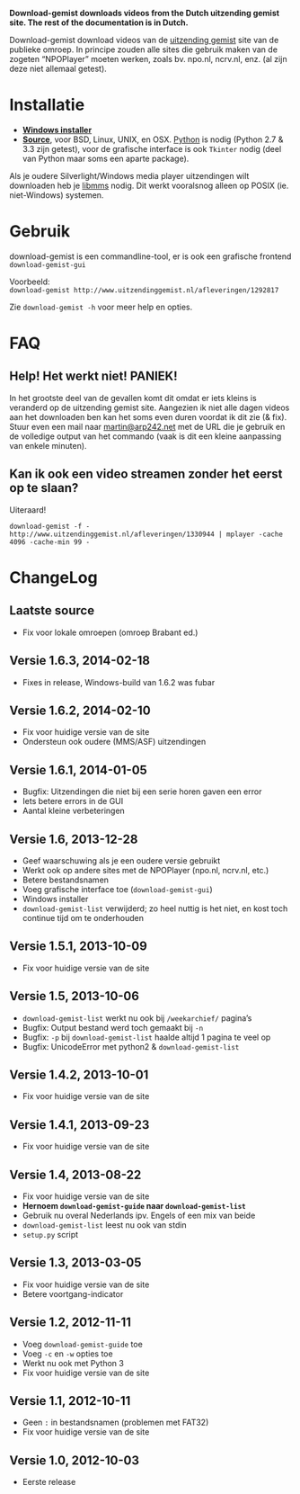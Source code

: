 **Download-gemist downloads videos from the Dutch uitzending gemist site. The
rest of the documentation is in Dutch.**


Download-gemist download videos van de [uitzending gemist][1] site van de
publieke omroep. In principe zouden alle sites die gebruik maken van de zogeten
“NPOPlayer” moeten werken, zoals bv. npo.nl, ncrv.nl, enz. (al zijn deze niet
allemaal getest).


Installatie
===========
- **[Windows installer][d-win]**
- **[Source][d-unix]**, voor BSD, Linux, UNIX, en OSX. [Python][2] is nodig
  (Python 2.7 & 3.3 zijn getest), voor de grafische interface is ook `Tkinter`
  nodig (deel van Python maar soms een aparte package).

Als je oudere Silverlight/Windows media player uitzendingen wilt downloaden heb
je [libmms][libmms] nodig. Dit werkt vooralsnog alleen op POSIX (ie.
niet-Windows) systemen.


Gebruik
=======
download-gemist is een commandline-tool, er is ook een grafische frontend
`download-gemist-gui`

Voorbeeld:  
`download-gemist http://www.uitzendinggemist.nl/afleveringen/1292817`

Zie `download-gemist -h` voor meer help en opties.


FAQ
===

Help! Het werkt niet! PANIEK!
-----------------------------
In het grootste deel van de gevallen komt dit omdat er iets kleins is
veranderd op de uitzending gemist site. Aangezien ik niet alle dagen videos
aan het downloaden ben kan het soms even duren voordat ik dit zie (& fix).
Stuur even een mail naar [martin@arp242.net][3] met de URL die je gebruik en de
volledige output van het commando (vaak is dit een kleine aanpassing van enkele
minuten).


Kan ik ook een video streamen zonder het eerst op te slaan?
-----------------------------------------------------------
Uiteraard!

`download-gemist -f - http://www.uitzendinggemist.nl/afleveringen/1330944 | mplayer -cache 4096 -cache-min 99 -`


ChangeLog
=========

Laatste source
--------------
- Fix voor lokale omroepen (omroep Brabant ed.)


Versie 1.6.3, 2014-02-18
------------------------
- Fixes in release, Windows-build van 1.6.2 was fubar


Versie 1.6.2, 2014-02-10
------------------------
- Fix voor huidige versie van de site
- Ondersteun ook oudere (MMS/ASF) uitzendingen


Versie 1.6.1, 2014-01-05
------------------------
- Bugfix: Uitzendingen die niet bij een serie horen gaven een error
- Iets betere errors in de GUI
- Aantal kleine verbeteringen


Versie 1.6, 2013-12-28
----------------------
- Geef waarschuwing als je een oudere versie gebruikt
- Werkt ook op andere sites met de NPOPlayer (npo.nl, ncrv.nl, etc.)
- Betere bestandsnamen
- Voeg grafische interface toe (`download-gemist-gui`)
- Windows installer
- `download-gemist-list` verwijderd; zo heel nuttig is het niet, en kost toch
  continue tijd om te onderhouden


Versie 1.5.1, 2013-10-09
------------------------
- Fix voor huidige versie van de site


Versie 1.5, 2013-10-06
----------------------
- `download-gemist-list` werkt nu ook bij `/weekarchief/` pagina’s
- Bugfix: Output bestand werd toch gemaakt bij `-n`
- Bugfix: `-p` bij `download-gemist-list` haalde altijd 1 pagina te veel op
- Bugfix: UnicodeError met python2 & `download-gemist-list`


Versie 1.4.2, 2013-10-01
------------------------
- Fix voor huidige versie van de site


Versie 1.4.1, 2013-09-23
------------------------
- Fix voor huidige versie van de site


Versie 1.4, 2013-08-22
----------------------
- Fix voor huidige versie van de site
- **Hernoem `download-gemist-guide` naar `download-gemist-list`**
- Gebruik nu overal Nederlands ipv. Engels of een mix van beide
- `download-gemist-list` leest nu ook van stdin
- `setup.py` script


Versie 1.3, 2013-03-05
----------------------
- Fix voor huidige versie van de site
- Betere voortgang-indicator


Versie 1.2, 2012-11-11
----------------------
- Voeg `download-gemist-guide` toe
- Voeg `-c` en `-w` opties toe
- Werkt nu ook met Python 3
- Fix voor huidige versie van de site


Versie 1.1, 2012-10-11
----------------------
- Geen `:` in bestandsnamen (problemen met FAT32)
- Fix voor huidige versie van de site


Versie 1.0, 2012-10-03
----------------------
- Eerste release



[1]: http://www.uitzendinggemist.nl/
[2]: http://python.org/
[3]: mailto:martin@arp242.net
[4]: http://www.publiekeomroep.nl/artikelen/algemene-voorwaarden-privacy
[5]: http://www.st-ab.nl/wetten/1107_Mediawet_2008.htm
[d-win]: https://bitbucket.org/Carpetsmoker/download-gemist/downloads/download-gemist-setup-1.6.3.exe
[d-unix]: https://bitbucket.org/Carpetsmoker/download-gemist/downloads/download-gemist-1.6.3.tar.gz
[libmms]: http://sourceforge.net/projects/libmms/
